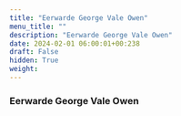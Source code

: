 ```yaml
---
title: "Eerwarde George Vale Owen"
menu_title: ""
description: "Eerwarde George Vale Owen"
date: 2024-02-01 06:00:01+00:238
draft: False
hidden: True
weight:
---
```

### Eerwarde George Vale Owen
